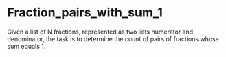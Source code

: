 # Fraction_pairs_with_sum_1
Given a list of N fractions, represented as two lists numerator and denominator, the task is to determine the count of pairs of fractions whose sum equals 1.
